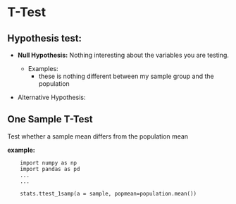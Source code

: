 # T-Test

## Hypothesis test:

- **Null Hypothesis:** Nothing interesting about the variables you are testing. 
    - Examples:
        - these is nothing different between my sample group and the population

- Alternative Hypothesis:





## One Sample T-Test
Test whether a sample mean differs from the population mean

**example:**
```
    import numpy as np
    import pandas as pd
    ...
    ...
    
    stats.ttest_1samp(a = sample, popmean=population.mean())
```